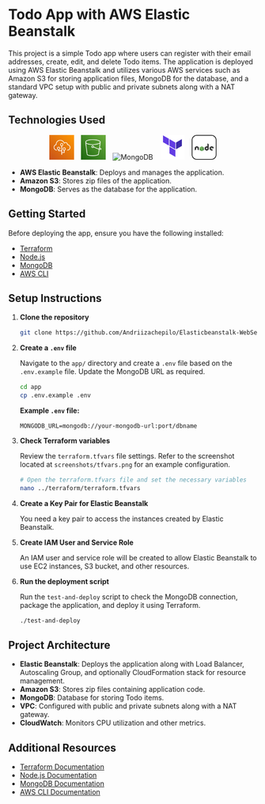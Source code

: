 # Todo App with AWS Elastic Beanstalk

This project is a simple Todo app where users can register with their email addresses, create, edit, and delete Todo items. The application is deployed using AWS Elastic Beanstalk and utilizes various AWS services such as Amazon S3 for storing application files, MongoDB for the database, and a standard VPC setup with public and private subnets along with a NAT gateway.

## Technologies Used
<p align="center">
  <img src="screenshots/eb.svg" alt="Elastic Beanstalk" width="50" style="margin-right: 10px;"/>
  <img src="screenshots/S3.svg" alt="Amazon S3" width="50" style="margin-right: 10px;"/>
  <img src="screenshots/mongodb.png" alt="MongoDB" width="50" style="margin-right: 10px;"/>
  <img src="screenshots/terraform.svg" alt="Terraform" width="50" style="margin-right: 10px;"/>
  <img src="screenshots/nodejs.svg" alt="NodeJS" width="50"/>
</p>

- **AWS Elastic Beanstalk**: Deploys and manages the application.
- **Amazon S3**: Stores zip files of the application.
- **MongoDB**: Serves as the database for the application.

## Getting Started

Before deploying the app, ensure you have the following installed:

- [Terraform](https://www.terraform.io/downloads.html) 
- [Node.js](https://nodejs.org/en/download/) 
- [MongoDB](https://www.mongodb.com/try/download/community)
- [AWS CLI](https://aws.amazon.com/cli/) 

## Setup Instructions

1. **Clone the repository**

    ```sh
    git clone https://github.com/Andriizachepilo/Elasticbeanstalk-WebServer
    ```

2. **Create a `.env` file**

    Navigate to the `app/` directory and create a `.env` file based on the `.env.example` file. Update the MongoDB URL as required.

    ```sh
    cd app
    cp .env.example .env
    ```

    **Example `.env` file:**

    ```env
    MONGODB_URL=mongodb://your-mongodb-url:port/dbname
    ```

3. **Check Terraform variables**

    Review the `terraform.tfvars` file settings. Refer to the screenshot located at `screenshots/tfvars.png` for an example configuration.

    ```sh
    # Open the terraform.tfvars file and set the necessary variables
    nano ../terraform/terraform.tfvars
    ```

4. **Create a Key Pair for Elastic Beanstalk**

    You need a key pair to access the instances created by Elastic Beanstalk.

5. **Create IAM User and Service Role**

    An IAM user and service role will be created to allow Elastic Beanstalk to use EC2 instances, S3 bucket, and other resources.

6. **Run the deployment script**

    Run the `test-and-deploy` script to check the MongoDB connection, package the application, and deploy it using Terraform.

    ```sh
    ./test-and-deploy
    ```

## Project Architecture

- **Elastic Beanstalk**: Deploys the application along with Load Balancer, Autoscaling Group, and optionally CloudFormation stack for resource management.
- **Amazon S3**: Stores zip files containing application code.
- **MongoDB**: Database for storing Todo items.
- **VPC**: Configured with public and private subnets along with a NAT gateway.
- **CloudWatch**: Monitors CPU utilization and other metrics.

## Additional Resources

- [Terraform Documentation](https://www.terraform.io/docs)
- [Node.js Documentation](https://nodejs.org/en/docs/)
- [MongoDB Documentation](https://docs.mongodb.com/)
- [AWS CLI Documentation](https://aws.amazon.com/documentation/cli/)
